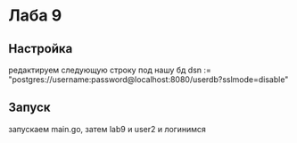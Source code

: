 # Лаба 9
## Настройка
редактируем следующую строку под нашу бд 
dsn := "postgres://username:password@localhost:8080/userdb?sslmode=disable"
## Запуск 
запускаем main.go, затем lab9 и user2 и логинимся 
